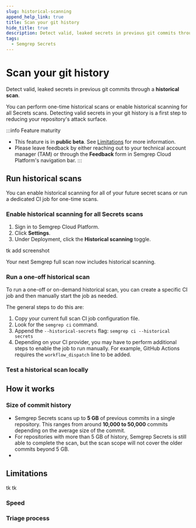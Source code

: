 ```yaml
---
slug: historical-scanning
append_help_link: true
title: Scan your git history
hide_title: true
description: Detect valid, leaked secrets in previous git commits through a historical scan.
tags:
  - Semgrep Secrets
---
```


# Scan your git history

Detect valid, leaked secrets in previous git commits through a **historical scan**.

You can perform one-time historical scans or enable historical scanning for all Secrets scans. Detecting valid secrets in your git history is a first step to reducing your repository's attack surface.

:::info Feature maturity
- This feature is in **public beta**. See [Limitations](#limitations) for more information.
- Please leave feedback by either reaching out to your technical account manager (TAM) or through the **<i class="fa-solid fa-bullhorn"></i> Feedback** form in Semgrep Cloud Platform's navigation bar.
:::

## Run historical scans

You can enable historical scanning for all of your future secret scans or run a dedicated CI job for one-time scans.

### Enable historical scanning for all Secrets scans

1. Sign in to Semgrep Cloud Platform.
1. Click **<i class="fa-solid fa-gear"></i> Settings**.
1. Under Deployment, click the **<i class="fa-solid fa-toggle-large-on"></i> Historical scanning** toggle.

tk add screenshot

Your next Semgrep full scan now includes historical scanning.

### Run a one-off historical scan

To run a one-off or on-demand historical scan, you can create a specific CI job and then manually start the job as needed.

The general steps to do this are:

1. Copy your current full scan CI job configuration file.
1. Look for the `semgrep ci` command.
1. Append the `--historical-secrets` flag:
    `semgrep ci --historical secrets`
1. Depending on your CI provider, you may have to perform additional steps to enable the job to run manually. For example, GitHub Actions requires the `workflow_dispatch` line to be added.



### Test a historical scan locally

## How it works

### Size of commit history

- Semgrep Secrets scans up to **5 GB** of previous commits in a single repository. This ranges from around **10,000 to 50,000** commits depending on the average size of the commit.
- For repositories with more than 5 GB of history, Semgrep Secrets is still able to complete the scan, but the scan scope will not cover the older commits beyond 5 GB.
-

## Limitations

tk
tk
### Speed

### Triage process
